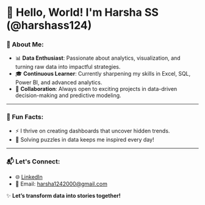 # 👋 Hello, World! I'm Harsha SS (@harshass124)

### 🚀 About Me:
- 📊 **Data Enthusiast**: Passionate about analytics, visualization, and turning raw data into impactful strategies.  
- 🎓 **Continuous Learner**: Currently sharpening my skills in Excel, SQL, Power BI, and advanced analytics.  
- 🤝 **Collaboration**: Always open to exciting projects in data-driven decision-making and predictive modeling.  

---

### 🌟 Fun Facts:
- ⚡ I thrive on creating dashboards that uncover hidden trends.  
- 🧩 Solving puzzles in data keeps me inspired every day!  

---

### 📬 Let's Connect:
- 🌐 [LinkedIn](https://www.linkedin.com/in/harshass124/)  
- 📧 Email: harsha1242000@gmail.com  

✨ **Let’s transform data into stories together!**  
